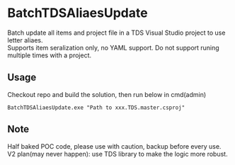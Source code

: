 # BatchTDSAliaesUpdate
Batch update all items and project file in a TDS Visual Studio project to use letter aliaes.   
Supports item seralization only, no YAML support. Do not support runing multiple times with a project.

## Usage
Checkout repo and build the solution, then run below in cmd(admin)
```
BatchTDSAliaesUpdate.exe "Path to xxx.TDS.master.csproj"
```

## Note
Half baked POC code, please use with caution, backup before every use. V2 plan(may never happen): use TDS library to make the logic more robust.
